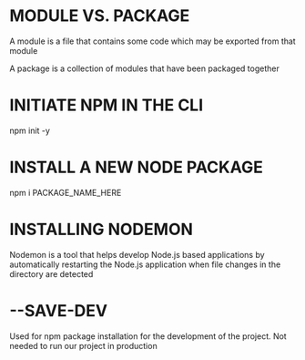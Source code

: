 # MODULE VS. PACKAGE

A module is a file that contains some code which may be exported from that module

A package is a collection of modules that have been packaged together

# INITIATE NPM IN THE CLI

npm init -y

# INSTALL A NEW NODE PACKAGE

npm i PACKAGE_NAME_HERE

# INSTALLING NODEMON

Nodemon is a tool that helps develop Node.js based applications by automatically restarting the Node.js application when file changes in the directory are detected

# --SAVE-DEV

Used for npm package installation for the development of the project. Not needed to run our project in production